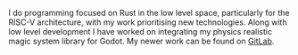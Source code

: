 I do programming focused on Rust in the low level space, particularly for the RISC-V architecture, with my work prioritising new technologies. Along with low level development I have worked on integrating my physics realistic magic system library for Godot. My newer work can be found on [GitLab](https://gitlab.com/CocytusDEDI).

